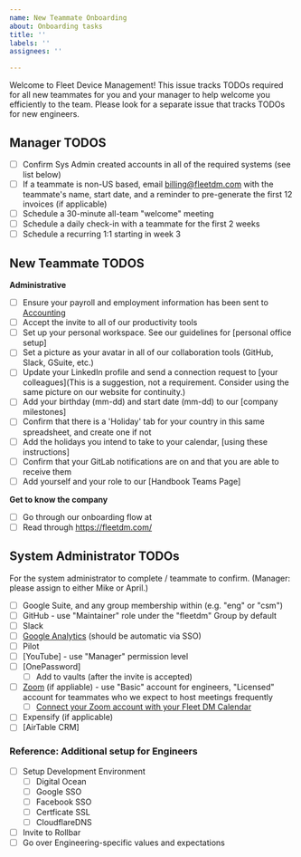 ```yaml
---
name: New Teammate Onboarding
about: Onboarding tasks
title: ''
labels: ''
assignees: ''

---
```


Welcome to Fleet Device Management! This issue tracks TODOs required for all new teammates for you and your manager to help welcome you efficiently to the team. Please look for a separate issue that tracks TODOs for new engineers.

## Manager TODOS
- [ ] Confirm Sys Admin created accounts in all of the required systems (see list below)
- [ ] If a teammate is non-US based, email [billing@fleetdm.com](mailto:billing@fleetdm.com) with the teammate's name, start date, and a reminder to pre-generate the first 12 invoices (if applicable)
- [ ] Schedule a 30-minute all-team "welcome" meeting
- [ ] Schedule a daily check-in with a teammate for the first 2 weeks
- [ ] Schedule a recurring 1:1 starting in week 3

## New Teammate TODOS
**Administrative**
- [ ] Ensure your payroll and employment information has been sent to [Accounting](mailto:billing@fleetdm.com)
- [ ] Accept the invite to all of our productivity tools
- [ ] Set up your personal workspace. See our guidelines for [personal office setup]
- [ ] Set a picture as your avatar in all of our collaboration tools (GitHub, Slack, GSuite, etc.)
- [ ] Update your LinkedIn profile and send a connection request to [your colleagues](This is a suggestion, not a requirement. Consider using the same picture on our website for continuity.)
- [ ] Add your birthday (mm-dd) and start date (mm-dd) to our [company milestones]
- [ ] Confirm that there is a 'Holiday' tab for your country in this same spreadsheet, and create one if not
 - [ ] Add the holidays you intend to take to your calendar, [using these instructions]
- [ ] Confirm that your GitLab notifications are on and that you are able to receive them
- [ ] Add yourself and your role to our [Handbook Teams Page]

**Get to know the company**
- [ ] Go through our onboarding flow at 
- [ ] Read through https://fleetdm.com/

## System Administrator TODOs
For the system administrator to complete / teammate to confirm. (Manager: please assign to either Mike or April.)
- [ ] Google Suite, and any group membership within (e.g. "eng" or "csm")
- [ ] GitHub - use "Maintainer" role under the "fleetdm" Group by default
- [ ] Slack
- [ ] [Google Analytics](https://analytics.google.com) (should be automatic via SSO)
- [ ] Pilot
- [ ] [YouTube] - use "Manager" permission level
- [ ] [OnePassword]
    - [ ] Add to vaults (after the invite is accepted)
- [ ] [Zoom](https://zoom.us) (if appliable) - use "Basic" account for engineers, "Licensed" account for teammates who we expect to host meetings frequently
    - [ ] [Connect your Zoom account with your Fleet DM Calendar](https://support.zoom.us/hc/en-us/articles/360020187492-Google-Calendar-add-on)
- [ ] Expensify (if applicable)
- [ ] [AirTable CRM]

### Reference: Additional setup for Engineers
- [ ] Setup Development Environment
    - [ ] Digital Ocean
    - [ ] Google SSO
    - [ ] Facebook SSO
    - [ ] Certficate SSL
    - [ ] CloudflareDNS
- [ ] Invite to Rollbar
- [ ] Go over Engineering-specific values and expectations
